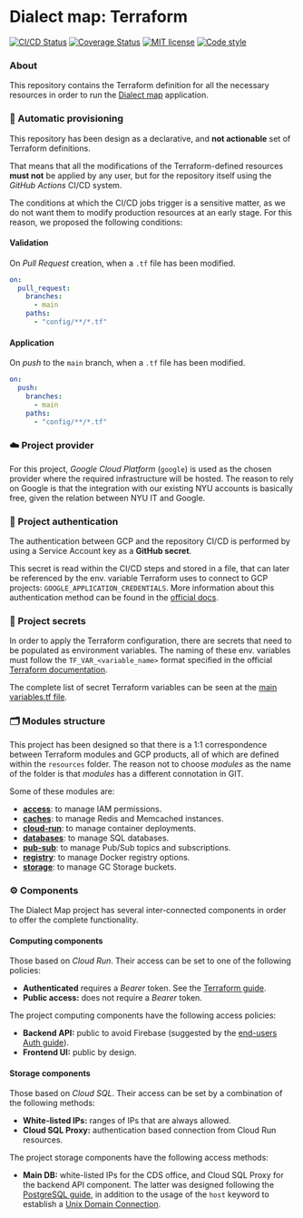 # Dialect map: Terraform

[![CI/CD Status][ci-status-badge]][ci-status-link]
[![Coverage Status][cov-status-badge]][cov-status-link]
[![MIT license][mit-license-badge]][mit-license-link]
[![Code style][code-style-badge]][code-style-link]


### About
This repository contains the Terraform definition for all the necessary resources in order to run
the [Dialect map][dialect-map-repo] application.


### 🤖 Automatic provisioning
This repository has been design as a declarative, and **not actionable** set of Terraform definitions.

That means that all the modifications of the Terraform-defined resources **must not** be applied by any user,
but for the repository itself using the _GitHub Actions_ CI/CD system.

The conditions at which the CI/CD jobs trigger is a sensitive matter, as we do not want them to modify production
resources at an early stage. For this reason, we proposed the following conditions:

#### Validation
On _Pull Request_ creation, when a `.tf` file has been modified.

```yaml
on:
  pull_request:
    branches:
      - main
    paths:
      - "config/**/*.tf"
```

#### Application
On _push_ to the `main` branch, when a `.tf` file has been modified.

```yaml
on:
  push:
    branches:
      - main
    paths:
      - "config/**/*.tf"
```


### ☁️ Project provider
For this project, _Google Cloud Platform_ (`google`) is used as the chosen provider where the required
infrastructure will be hosted. The reason to rely on Google is that the integration with our existing NYU
accounts is basically free, given the relation between NYU IT and Google.


### 👤 Project authentication
The authentication between GCP and the repository CI/CD is performed by using a Service Account key as a **GitHub secret**.

This secret is read within the CI/CD steps and stored in a file, that can later be referenced by the env. variable
Terraform uses to connect to GCP projects: `GOOGLE_APPLICATION_CREDENTIALS`. More information about this authentication
method can be found in the [official docs][google-auth-docs].


### 🔐 Project secrets
In order to apply the Terraform configuration, there are secrets that need to be populated as environment variables.
The naming of these env. variables must follow the `TF_VAR_<variable_name>` format specified in the official
[Terraform documentation][terraform-vars-docs].

The complete list of secret Terraform variables can be seen at the [main variables.tf file][main-path-variables].


### 🗂️ Modules structure
This project has been designed so that there is a 1:1 correspondence between Terraform modules and GCP products,
all of which are defined within the `resources` folder. The reason not to choose _modules_ as the name of the folder
is that _modules_ has a different connotation in GIT.

Some of these modules are:

- **[access][module-path-access]**: to manage IAM permissions.
- **[caches][module-path-caches]**: to manage Redis and Memcached instances.
- **[cloud-run][module-path-cloud-run]**: to manage container deployments.
- **[databases][module-path-databases]**: to manage SQL databases.
- **[pub-sub][module-path-pub-sub]**: to manage Pub/Sub topics and subscriptions.
- **[registry][module-path-registry]**: to manage Docker registry options.
- **[storage][module-path-storage]**: to manage GC Storage buckets.


### ⚙️ Components
The Dialect Map project has several inter-connected components in order to offer the complete functionality.

#### Computing components
Those based on _Cloud Run_. Their access can be set to one of the following policies:
- **Authenticated** requires a _Bearer_ token. See the [Terraform guide][terraform-run-iam-docs].
- **Public access:** does not require a _Bearer_ token.

The project computing components have the following access policies:
- **Backend API:** public to avoid Firebase (suggested by the [end-users Auth guide][google-auth-docs-run]).
- **Frontend UI:** public by design.

#### Storage components
Those based on _Cloud SQL_. Their access can be set by a combination of the following methods:
- **White-listed IPs:** ranges of IPs that are always allowed.
- **Cloud SQL Proxy:** authentication based connection from Cloud Run resources.

The project storage components have the following access methods:
- **Main DB:** white-listed IPs for the CDS office, and Cloud SQL Proxy for the backend API component. 
  The latter was designed following the [PostgreSQL guide][google-auth-docs-sql], in addition to the usage 
  of the `host` keyword to establish a [Unix Domain Connection][alchemy-conn-docs].


[ci-status-badge]: https://github.com/dialect-map/dialect-map-terraform/actions/workflows/ci.yml/badge.svg?branch=main
[ci-status-link]: https://github.com/dialect-map/dialect-map-terraform/actions/workflows/ci.yml?query=branch%3Amain
[code-style-badge]: https://img.shields.io/badge/code%20style-terraform-purple.svg
[code-style-link]: https://www.terraform.io/docs/language/syntax/style.html
[cov-status-badge]: https://codecov.io/gh/dialect-map/dialect-map-terraform/branch/main/graph/badge.svg
[cov-status-link]: https://codecov.io/gh/dialect-map/dialect-map-terraform
[mit-license-badge]: https://img.shields.io/badge/License-MIT-blue.svg
[mit-license-link]: https://github.com/dialect-map/dialect-map-terraform/blob/main/LICENSE

[alchemy-conn-docs]: https://docs.sqlalchemy.org/en/13/dialects/postgresql.html#unix-domain-connections
[dialect-map-repo]: https://github.com/dialect-map/dialect-map
[google-auth-docs]: https://cloud.google.com/docs/authentication/production
[google-auth-docs-sql]: https://cloud.google.com/sql/docs/postgres/connect-run
[google-auth-docs-run]: https://cloud.google.com/run/docs/authenticating/overview
[main-path-variables]: ./config/variables.tf
[module-path-access]: ./config/resources/access
[module-path-caches]: ./config/resources/caches
[module-path-cloud-run]: ./config/resources/cloud-run
[module-path-databases]: ./config/resources/databases
[module-path-pub-sub]: ./config/resources/pub-sub
[module-path-registry]: ./config/resources/registry
[module-path-storage]: ./config/resources/storage
[terraform-run-iam-docs]: https://www.terraform.io/docs/providers/google/r/cloud_run_service_iam.html
[terraform-vars-docs]: https://www.terraform.io/docs/configuration/variables.html#environment-variables
